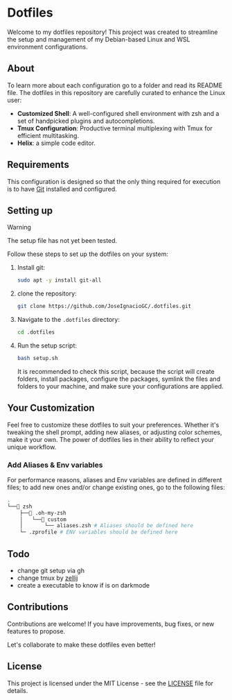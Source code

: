 # Dotfiles

Welcome to my dotfiles repository! This project was created to streamline the setup
and management of my Debian-based Linux and WSL environment configurations.

## About

To learn more about each configuration go to a folder and read its README file.
The dotfiles in this repository are carefully curated to enhance the Linux user:

- **Customized Shell**: A well-configured shell environment with zsh and a set of
  handpicked plugins and autocompletions.
- **Tmux Configuration**: Productive terminal multiplexing with Tmux for efficient
  multitasking.
- **Helix**: a simple code editor.

## Requirements

This configuration is designed so that the only thing required for execution
is to have [Git](https://git-scm.com/) installed and configured.

## Setting up

> [!WARNING]
>
> The setup file has not yet been tested.

Follow these steps to set up the dotfiles on your system:

1. Install git:

   ```bash
   sudo apt -y install git-all
   ```

1. clone the repository:

   ```bash
   git clone https://github.com/JoseIgnacioGC/.dotfiles.git
   ```

1. Navigate to the `.dotfiles` directory:

   ```bash
   cd .dotfiles
   ```

1. Run the setup script:

   ```bash
   bash setup.sh
   ```

   It is recommended to check this script, because the script will create
   folders, install packages, configure the packages, symlink the files
   and folders to your machine, and make sure your configurations are applied.

## Your Customization

Feel free to customize these dotfiles to suit your preferences. Whether it's
tweaking the shell prompt, adding new aliases, or adjusting color schemes,
make it your own. The power of dotfiles lies in their ability to reflect
your unique workflow.

### Add Aliases & Env variables

For performance reasons, aliases and Env variables are defined in different
files; to add new ones and/or change existing ones, go to the following files:

```bash
.
└──📁 zsh
    ├──📁 .oh-my-zsh
    │   └──📁 custom
    │       └── aliases.zsh # Aliases should be defined here
    └─ .zprofile # ENV variables should be defined here

```

## Todo

- change git setup via gh
- change tmux by [zellij](https://github.com/zellij-org/zellij)
- create a executable to know if is on darkmode

## Contributions

Contributions are welcome! If you have improvements, bug fixes, or new features
to propose.

Let's collaborate to make these dotfiles even better!

## License

This project is licensed under the MIT License - see the
[LICENSE](https://opensource.org/license/mit/) file for details.
